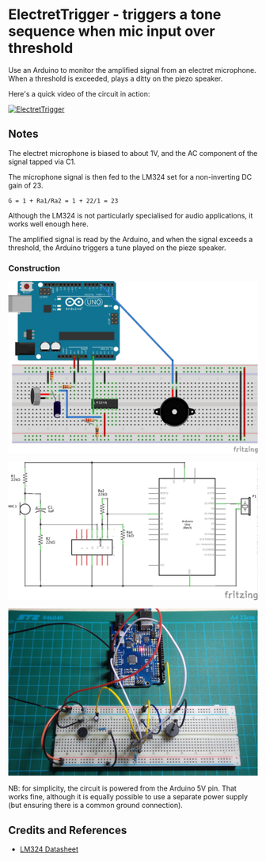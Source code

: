 # ElectretTrigger - triggers a tone sequence when mic input over threshold

Use an Arduino to monitor the amplified signal from an electret microphone. When a threshold is exceeded,
plays a ditty on the piezo speaker.

Here's a quick video of the circuit in action:

[![ElectretTrigger](http://img.youtube.com/vi/ql-fEP85yUc/0.jpg)](http://www.youtube.com/watch?v=ql-fEP85yUc)

## Notes

The electret microphone is biased to about 1V, and the AC component of the signal tapped via C1.

The microphone signal is then fed to the LM324 set for a non-inverting DC gain of 23.

    G = 1 + Ra1/Ra2 = 1 + 22/1 = 23

Although the LM324 is not particularly specialised for audio applications, it works well enough here.

The amplified signal is read by the Arduino, and when the signal exceeds a threshold, the Arduino triggers a tune played on the pieze speaker.


### Construction

![The Breadboard](./assets/ElectretTrigger_bb.jpg?raw=true)

![The Schematic](./assets/ElectretTrigger_schematic.jpg?raw=true)

![The Build](./assets/ElectretTrigger_build.jpg?raw=true)

NB: for simplicity, the circuit is powered from the Arduino 5V pin.
That works fine, although it is equally possible to use a separate power supply (but ensuring there is a common ground connection).

## Credits and References
* [LM324 Datasheet](http://www.futurlec.com/Linear/LM324N.shtml)

